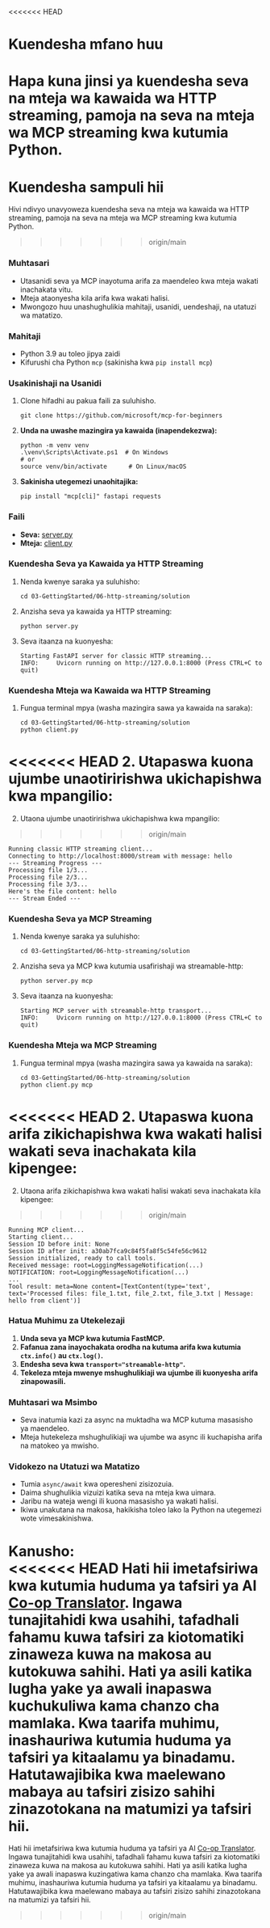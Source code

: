 <!--
CO_OP_TRANSLATOR_METADATA:
{
  "original_hash": "67ecbca6a060477ded3e13ddbeba64f7",
<<<<<<< HEAD
  "translation_date": "2025-08-18T19:07:58+00:00",
=======
  "translation_date": "2025-08-18T14:12:55+00:00",
>>>>>>> origin/main
  "source_file": "03-GettingStarted/06-http-streaming/solution/python/README.md",
  "language_code": "sw"
}
-->
<<<<<<< HEAD
# Kuendesha mfano huu

Hapa kuna jinsi ya kuendesha seva na mteja wa kawaida wa HTTP streaming, pamoja na seva na mteja wa MCP streaming kwa kutumia Python.
=======
# Kuendesha sampuli hii

Hivi ndivyo unavyoweza kuendesha seva na mteja wa kawaida wa HTTP streaming, pamoja na seva na mteja wa MCP streaming kwa kutumia Python.
>>>>>>> origin/main

### Muhtasari

- Utasanidi seva ya MCP inayotuma arifa za maendeleo kwa mteja wakati inachakata vitu.
- Mteja ataonyesha kila arifa kwa wakati halisi.
- Mwongozo huu unashughulikia mahitaji, usanidi, uendeshaji, na utatuzi wa matatizo.

### Mahitaji

- Python 3.9 au toleo jipya zaidi
- Kifurushi cha Python `mcp` (sakinisha kwa `pip install mcp`)

### Usakinishaji na Usanidi

1. Clone hifadhi au pakua faili za suluhisho.

   ```pwsh
   git clone https://github.com/microsoft/mcp-for-beginners
   ```

1. **Unda na uwashe mazingira ya kawaida (inapendekezwa):**

   ```pwsh
   python -m venv venv
   .\venv\Scripts\Activate.ps1  # On Windows
   # or
   source venv/bin/activate      # On Linux/macOS
   ```

1. **Sakinisha utegemezi unaohitajika:**

   ```pwsh
   pip install "mcp[cli]" fastapi requests
   ```

### Faili

- **Seva:** [server.py](../../../../../../03-GettingStarted/06-http-streaming/solution/python/server.py)
- **Mteja:** [client.py](../../../../../../03-GettingStarted/06-http-streaming/solution/python/client.py)

### Kuendesha Seva ya Kawaida ya HTTP Streaming

1. Nenda kwenye saraka ya suluhisho:

   ```pwsh
   cd 03-GettingStarted/06-http-streaming/solution
   ```

2. Anzisha seva ya kawaida ya HTTP streaming:

   ```pwsh
   python server.py
   ```

3. Seva itaanza na kuonyesha:

   ```
   Starting FastAPI server for classic HTTP streaming...
   INFO:     Uvicorn running on http://127.0.0.1:8000 (Press CTRL+C to quit)
   ```

### Kuendesha Mteja wa Kawaida wa HTTP Streaming

1. Fungua terminal mpya (washa mazingira sawa ya kawaida na saraka):

   ```pwsh
   cd 03-GettingStarted/06-http-streaming/solution
   python client.py
   ```

<<<<<<< HEAD
2. Utapaswa kuona ujumbe unaotiririshwa ukichapishwa kwa mpangilio:
=======
2. Utaona ujumbe unaotiririshwa ukichapishwa kwa mpangilio:
>>>>>>> origin/main

   ```text
   Running classic HTTP streaming client...
   Connecting to http://localhost:8000/stream with message: hello
   --- Streaming Progress ---
   Processing file 1/3...
   Processing file 2/3...
   Processing file 3/3...
   Here's the file content: hello
   --- Stream Ended ---
   ```

### Kuendesha Seva ya MCP Streaming

1. Nenda kwenye saraka ya suluhisho:
   ```pwsh
   cd 03-GettingStarted/06-http-streaming/solution
   ```
2. Anzisha seva ya MCP kwa kutumia usafirishaji wa streamable-http:
   ```pwsh
   python server.py mcp
   ```
3. Seva itaanza na kuonyesha:
   ```
   Starting MCP server with streamable-http transport...
   INFO:     Uvicorn running on http://127.0.0.1:8000 (Press CTRL+C to quit)
   ```

### Kuendesha Mteja wa MCP Streaming

1. Fungua terminal mpya (washa mazingira sawa ya kawaida na saraka):
   ```pwsh
   cd 03-GettingStarted/06-http-streaming/solution
   python client.py mcp
   ```
<<<<<<< HEAD
2. Utapaswa kuona arifa zikichapishwa kwa wakati halisi wakati seva inachakata kila kipengee:
=======
2. Utaona arifa zikichapishwa kwa wakati halisi wakati seva inachakata kila kipengee:
>>>>>>> origin/main
   ```
   Running MCP client...
   Starting client...
   Session ID before init: None
   Session ID after init: a30ab7fca9c84f5fa8f5c54fe56c9612
   Session initialized, ready to call tools.
   Received message: root=LoggingMessageNotification(...)
   NOTIFICATION: root=LoggingMessageNotification(...)
   ...
   Tool result: meta=None content=[TextContent(type='text', text='Processed files: file_1.txt, file_2.txt, file_3.txt | Message: hello from client')]
   ```

### Hatua Muhimu za Utekelezaji

1. **Unda seva ya MCP kwa kutumia FastMCP.**
2. **Fafanua zana inayochakata orodha na kutuma arifa kwa kutumia `ctx.info()` au `ctx.log()`.**
3. **Endesha seva kwa `transport="streamable-http"`.**
4. **Tekeleza mteja mwenye mshughulikiaji wa ujumbe ili kuonyesha arifa zinapowasili.**

### Muhtasari wa Msimbo
- Seva inatumia kazi za async na muktadha wa MCP kutuma masasisho ya maendeleo.
- Mteja hutekeleza mshughulikiaji wa ujumbe wa async ili kuchapisha arifa na matokeo ya mwisho.

### Vidokezo na Utatuzi wa Matatizo

- Tumia `async/await` kwa operesheni zisizozuia.
- Daima shughulikia vizuizi katika seva na mteja kwa uimara.
- Jaribu na wateja wengi ili kuona masasisho ya wakati halisi.
- Ikiwa unakutana na makosa, hakikisha toleo lako la Python na utegemezi wote vimesakinishwa.

**Kanusho**:  
<<<<<<< HEAD
Hati hii imetafsiriwa kwa kutumia huduma ya tafsiri ya AI [Co-op Translator](https://github.com/Azure/co-op-translator). Ingawa tunajitahidi kwa usahihi, tafadhali fahamu kuwa tafsiri za kiotomatiki zinaweza kuwa na makosa au kutokuwa sahihi. Hati ya asili katika lugha yake ya awali inapaswa kuchukuliwa kama chanzo cha mamlaka. Kwa taarifa muhimu, inashauriwa kutumia huduma ya tafsiri ya kitaalamu ya binadamu. Hatutawajibika kwa maelewano mabaya au tafsiri zisizo sahihi zinazotokana na matumizi ya tafsiri hii.
=======
Hati hii imetafsiriwa kwa kutumia huduma ya tafsiri ya AI [Co-op Translator](https://github.com/Azure/co-op-translator). Ingawa tunajitahidi kwa usahihi, tafadhali fahamu kuwa tafsiri za kiotomatiki zinaweza kuwa na makosa au kutokuwa sahihi. Hati ya asili katika lugha yake ya awali inapaswa kuzingatiwa kama chanzo cha mamlaka. Kwa taarifa muhimu, inashauriwa kutumia huduma ya tafsiri ya kitaalamu ya binadamu. Hatutawajibika kwa maelewano mabaya au tafsiri zisizo sahihi zinazotokana na matumizi ya tafsiri hii.
>>>>>>> origin/main
